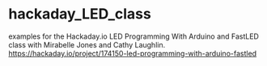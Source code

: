 # hackaday_LED_class

examples for the Hackaday.io LED Programming With Arduino and FastLED class with Mirabelle Jones and Cathy Laughlin. 
https://hackaday.io/project/174150-led-programming-with-arduino-fastled
